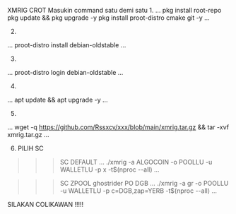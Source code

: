 XMRIG CROT
Masukin command satu demi satu
1.
...
pkg install root-repo
pkg update && pkg upgrade -y
pkg install proot-distro cmake git -y
...

2.
...
proot-distro install debian-oldstable
...

3.
...
proot-distro login debian-oldstable
...

4.
...
apt update && apt upgrade -y
...

5.
...
wget -q https://github.com/Rssxcv/xxx/blob/main/xmrig.tar.gz && tar -xvf xmrig.tar.gz
...

6. PILIH SC
>>> SC DEFAULT
...
./xmrig -a ALGOCOIN -o POOLLU -u WALLETLU -p x -t$(nproc --all)
...

>>> SC ZPOOL ghostrider PO DGB
...
./xmrig -a gr -o POOLLU -u WALLETLU -p c=DGB,zap=YERB -t$(nproc --all)
...


SILAKAN COLIKAWAN !!!!!
